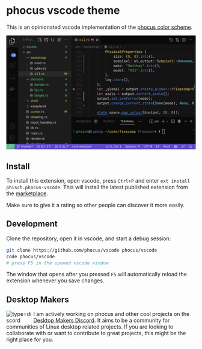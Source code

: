 # phocus vscode theme
This is an opinionated vscode implementation of the [phocus color scheme](https://phocus.github.io/).

![screenshot](assets/screenshot.png)

## Install
To install this extension, open vscode, press `Ctrl+P` and enter `ext install phisch.phocus-vscode`. This will install the latest published extension from the [marketplace](https://marketplace.visualstudio.com/items?itemName=phisch.phocus-vscode).

Make sure to give it a rating so other people can discover it more easily.

## Development
Clone the repository, open it in vscode, and start a debug session:
```bash
git clone https://github.com/phocus/vscode phocus/vscode
code phocus/vscode
# press F5 in the opened vscode window
```
The window that opens after you pressed `F5` will automatically reload the extension whenever you save changes.

## Desktop Makers

<a href="https://discord.gg/RqKTeA4uxW" title="Desktop Makers Discord"><img align="left" width="72" alt="type=discord" src="https://user-images.githubusercontent.com/1282767/161089772-d7ad28bf-76eb-4951-b0f0-985afd5ea57a.png"></a>

I am actively working on phocus and other cool projects on the [Desktop Makers Discord](https://discord.gg/RqKTeA4uxW). It aims to be a community for communities of Linux desktop related projects. If you are looking to collaborate with or want to contribute to great projects, this might be the right place for you.